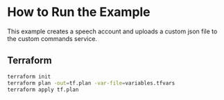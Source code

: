 # How to Run the Example

This example creates a speech account and uploads a custom json file to the custom commands service.

## Terraform

``` bash
terraform init
terraform plan -out=tf.plan -var-file=variables.tfvars
terraform apply tf.plan
```
